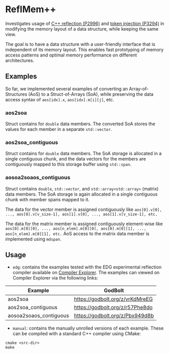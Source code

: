 # ReflMem++

Investigates usage of [C++ reflection (P2996)](https://www.wg21.link/p2996) and [token injection (P3294)](https://www.wg21.link/p3294) in modifying the memory layout of a data structure, while keeping the same view.

The goal is to have a data structure with a user-friendly interface that is independent of its memory layout. This enables fast prototyping of memory access patterns and optimal memory performance on different architectures.

## Examples
So far, we implemented several examples of converting an Array-of-Structures (AoS) to a Struct-of-Arrays (SoA), while preserving the data access syntax of `aos[idx].x`, `aos[idx].m[i][j]`, etc.
### aos2soa
Struct contains for `double` data members. The converted SoA stores the values for each member in a separate `std::vector`.
### aos2soa_contiguous
Struct contains for `double` data members. The SoA storage is allocated in a single contiguous chunk, and the data vectors for the members are contiguously mapped to this storage buffer using `std::span`.
### aosoa2soaos_contiguous
Struct contains `double`, `std::vector`, and `std::array<std::array>` (matrix) data members.
The SoA storage is again allocated in a single contiguous chunk with member spans mapped to it.

The data for the vector member is assigned contiguously like `aos[0].v[0], ..., aos[0].v[v_size-1], aos[1].v[0], ..., aos[1].v[v_size-1], etc.`

The data for the matrix member is assigned contiguously element-wise like `aos[0].m[0][0], ..., aos[n_elem].m[0][0], aos[0].m[0][1], ..., aos[n_elem].m[0][1], etc.` AoS access to the matrix data member is implemented using `mdspan`.

## Usage
- `edg`: contains the examples tested with the EDG experimental reflection compiler available on [Compiler Explorer](https://godbolt.org/z/13anqE1Pa). The examples can viewed on Compiler Explorer via the following links:

| **Example**            | **GodBolt**                     |
|------------------------|---------------------------------|
| aos2soa                | https://godbolt.org/z/vrKdMreEG |
| aos2soa_contiguous     | https://godbolt.org/z/r57Phe8do |
| aosoa2soaos_contiguous | https://godbolt.org/z/Pbx949d8b |

- `manual`: contains the manually unrolled versions of each example. These can be compiled with a standard C++ compiler using CMake:
```
cmake <src-dir>
make
```